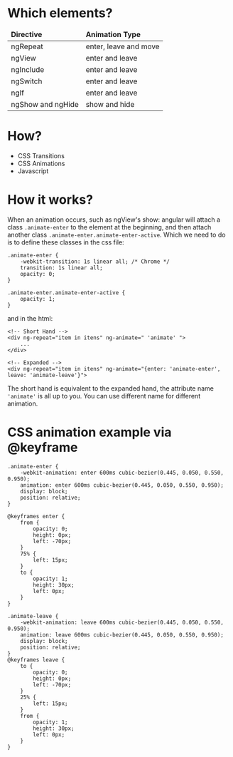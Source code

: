 # Which elements?
<table>
    <thead>
        <tr>
            <td>
                <b>Directive</b>
            </td>
            <td>
                <b>Animation Type</b>
            </td>
        </tr>
    </thead>
    <tbody>
        <tr>
            <td>
                ngRepeat
            </td>
            <td>
                enter, leave and move
            </td>
        </tr>
        <tr>
            <td>
                ngView
            </td>
            <td>
                enter and leave 
            </td>
        </tr>
        <tr>
            <td>
                ngInclude
            </td>
            <td>
                enter and leave
            </td>
        </tr>
        <tr>
            <td>
                ngSwitch
            </td>
            <td>
                enter and leave
            </td>
        </tr>
        <tr>
            <td>
                ngIf
            </td>
            <td>
                enter and leave
            </td>
        </tr>
        <tr>
            <td>
                ngShow and ngHide
            </td>
            <td>
                show and hide
            </td>
        </tr>
    </tbody>
</table>

# How?
+ CSS Transitions
+ CSS Animations
+ Javascript

# How it works?
When an animation occurs, such as ngView's show: angular will attach a class `.animate-enter` to the element at the beginning, and then attach another class `.animate-enter.animate-enter-active`. Which we need to do is to define these classes in the css file:

```
.animate-enter {
	-webkit-transition: 1s linear all; /* Chrome */
	transition: 1s linear all;
	opacity: 0;
}
 
.animate-enter.animate-enter-active {
	opacity: 1;
}
```

and in the html:

```
<!-- Short Hand -->
<div ng-repeat="item in itens" ng-animate=" 'animate' ">
    ...
</div>
 
<!-- Expanded -->
<div ng-repeat="item in itens" ng-animate="{enter: 'animate-enter', leave: 'animate-leave'}">
```

The short hand is equivalent to the expanded hand, the attribute name `'animate'` is all up to you. You can use different name for different animation.

# CSS animation example via @keyframe
```
.animate-enter { 
    -webkit-animation: enter 600ms cubic-bezier(0.445, 0.050, 0.550, 0.950);
    animation: enter 600ms cubic-bezier(0.445, 0.050, 0.550, 0.950);
    display: block;
    position: relative;
} 

@keyframes enter {
    from {
        opacity: 0;
        height: 0px;
        left: -70px;
    }
    75% {
        left: 15px;
    }
    to {
        opacity: 1;
        height: 30px;
        left: 0px;
    }
}
 
.animate-leave {
    -webkit-animation: leave 600ms cubic-bezier(0.445, 0.050, 0.550, 0.950);
    animation: leave 600ms cubic-bezier(0.445, 0.050, 0.550, 0.950);
    display: block;
    position: relative;
}
@keyframes leave {
    to {
        opacity: 0;
        height: 0px;
        left: -70px;
    }
    25% {
        left: 15px;
    }
    from {
        opacity: 1;
        height: 30px;
        left: 0px;
    }
}
```